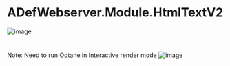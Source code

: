 # ADefWebserver.Module.HtmlTextV2
![image](https://github.com/ADefWebserver/ADefWebserver.Module.HtmlTextV2/assets/1857799/f10fb984-2bd8-4985-8d6e-bb083d55b3e4)

#
Note: Need to run Oqtane in Interactive render mode
![image](https://github.com/ADefWebserver/ADefWebserver.Module.HtmlTextV2/assets/1857799/ecf5b3e5-68c0-4c7d-b1f4-e58437ca8999)
